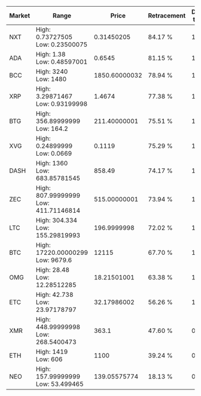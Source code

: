 | Market | Range | Price| Retracement | Doubles to 50% |
| --- | --- | --- | --- | --- |
| NXT | High: 0.73727505<br />Low: 0.23500075 | 0.31450205 | 84.17 % | 1.55 |
| ADA | High: 1.38<br />Low: 0.48597001 | 0.6545 | 81.15 % | 1.43 |
| BCC | High: 3240<br />Low: 1480 | 1850.60000032 | 78.94 % | 1.28 |
| XRP | High: 3.29871467<br />Low: 0.93199998 | 1.4674 | 77.38 % | 1.44 |
| BTG | High: 356.89999999<br />Low: 164.2 | 211.40000001 | 75.51 % | 1.23 |
| XVG | High: 0.24899999<br />Low: 0.0669 | 0.1119 | 75.29 % | 1.41 |
| DASH | High: 1360<br />Low: 683.85781545 | 858.49 | 74.17 % | 1.19 |
| ZEC | High: 807.99999999<br />Low: 411.71146814 | 515.00000001 | 73.94 % | 1.18 |
| LTC | High: 304.334<br />Low: 155.29819993 | 196.9999998 | 72.02 % | 1.17 |
| BTC | High: 17220.00000299<br />Low: 9679.6 | 12115 | 67.70 % | 1.11 |
| OMG | High: 28.48<br />Low: 12.28512285 | 18.21501001 | 63.38 % | 1.12 |
| ETC | High: 42.738<br />Low: 23.97178797 | 32.17986002 | 56.26 % | 1.04 |
| XMR | High: 448.99999998<br />Low: 268.5400473 | 363.1 | 47.60 % | 0.00 |
| ETH | High: 1419<br />Low: 606 | 1100 | 39.24 % | 0.00 |
| NEO | High: 157.99999999<br />Low: 53.499465 | 139.05575774 | 18.13 % | 0.00 |
